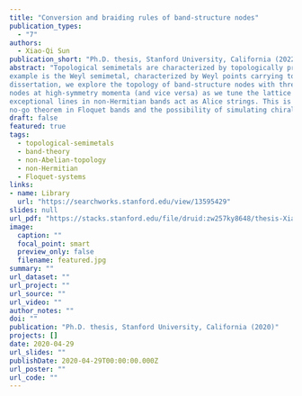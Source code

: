 ```yaml
---
title: "Conversion and braiding rules of band-structure nodes"
publication_types:
  - "7"
authors:
  - Xiao-Qi Sun
publication_short: "Ph.D. thesis, Stanford University, California (2022)"
abstract: "Topological semimetals are characterized by topologically protected band-structure nodes. One prominent
example is the Weyl semimetal, characterized by Weyl points carrying topological Chern numbers. In this
dissertation, we explore the topology of band-structure nodes with three ingredients: crystal symmetry, nonHermiticity and periodic driving. First, we show that point group symmetry facilitates a new type of topological invariant from relative homotopy theory, which determines the rules for converting generic band nodes to
nodes at high-symmetry momenta (and vice versa) as we tune the lattice Hamiltonian. Secondly, we show that
exceptional lines in non-Hermitian bands act as Alice strings. This is manifested by the reversal of the topological charge of a node, if it is braided around an exceptional line. Finally, we discuss the Nielsen-Ninomiya
no-go theorem in Floquet bands and the possibility of simulating chiral Weyl particles in the adiabatic limit."
draft: false
featured: true
tags:
  - topological-semimetals
  - band-theory
  - non-Abelian-topology
  - non-Hermitian
  - Floquet-systems
links:
- name: Library
  url: "https://searchworks.stanford.edu/view/13595429"
slides: null
url_pdf: "https://stacks.stanford.edu/file/druid:zw257ky8648/thesis-Xiaoqi-augmented.pdf"
image:
  caption: ""
  focal_point: smart
  preview_only: false
  filename: featured.jpg
summary: ""
url_dataset: ""
url_project: ""
url_source: ""
url_video: ""
author_notes: ""
doi: ""
publication: "Ph.D. thesis, Stanford University, California (2020)"
projects: []
date: 2020-04-29
url_slides: ""
publishDate: 2020-04-29T00:00:00.000Z
url_poster: ""
url_code: ""
---
```

